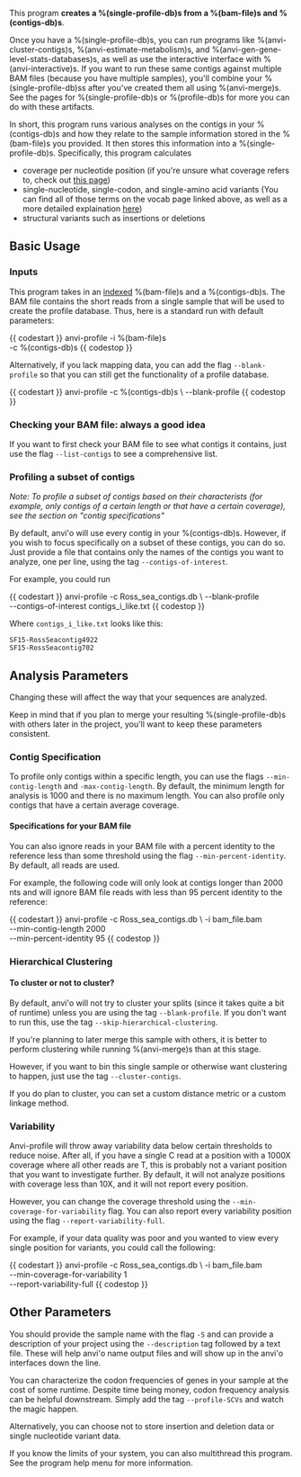 This program **creates a %(single-profile-db)s from a %(bam-file)s and %(contigs-db)s**. 

Once you have a %(single-profile-db)s, you can run programs like %(anvi-cluster-contigs)s, %(anvi-estimate-metabolism)s, and %(anvi-gen-gene-level-stats-databases)s, as well as use the interactive interface with %(anvi-interactive)s. If you want to run these same contigs against multiple BAM files (because you have multiple samples), you'll combine your %(single-profile-db)ss after you've created them all using %(anvi-merge)s. See the pages for %(single-profile-db)s or %(profile-db)s for more you can do with these artifacts. 

In short, this program runs various analyses on the contigs in your %(contigs-db)s and how they relate to the sample information stored in the %(bam-file)s you provided. It then stores this information into a %(single-profile-db)s. Specifically, this program calculates 
* coverage per nucleotide position (if you're unsure what coverage refers to, check out [this page](http://merenlab.org/vocabulary/#coverage))
* single-nucleotide, single-codon, and single-amino acid variants (You can find all of those terms on the vocab page linked above, as well as a more detailed explaination [here](http://merenlab.org/2015/07/20/analyzing-variability/#an-intro-to-single-nucleotidecodonamino-acid-variation))
* structural variants such as insertions or deletions 

## Basic Usage

### Inputs 

This program takes in an [indexed](https://merenlab.org/software/anvio/help/programs/anvi-init-bam) %(bam-file)s and a %(contigs-db)s. The BAM file contains the short reads from a single sample that will be used to create the profile database. Thus, here is a standard run with default parameters: 

{{ codestart }}
anvi-profile -i %(bam-file)s \
            -c %(contigs-db)s 
{{ codestop }}

Alternatively, if you lack mapping data, you can add the flag `--blank-profile` so that you can still get the functionality of a profile database. 

{{ codestart }}
anvi-profile -c %(contigs-db)s  \ 
            --blank-profile
{{ codestop }}

### Checking your BAM file: always a good idea 

If you want to first check your BAM file to see what contigs it contains, just use the flag `--list-contigs` to see a comprehensive list. 

### Profiling a subset of contigs

*Note: To profile a subset of contigs based on their characterists (for example, only contigs of a certain length or that have a certain coverage), see the section on "contig specifications"*

By default, anvi'o will use every contig in your %(contigs-db)s. However, if you wish to focus specifically on a subset of these contigs, you can do so. Just provide a file that contains only the names of the contigs you want to analyze, one per line, using the tag `--contigs-of-interest`.

For example, you could run

{{ codestart }}
anvi-profile -c Ross_sea_contigs.db  \ 
            --blank-profile \
            --contigs-of-interest contigs_i_like.txt
{{ codestop }}

Where `contigs_i_like.txt` looks like this: 

    SF15-RossSeacontig4922
    SF15-RossSeacontig702

## Analysis Parameters
 
Changing these will affect the way that your sequences are analyzed. 

Keep in mind that if you plan to merge your resulting %(single-profile-db)s with others later in the project, you'll want to keep these parameters consistent. 

### Contig Specification 

To profile only contigs within a specific length, you can use the flags `--min-contig-length` and `-max-contig-length`. By default, the minimum length for analysis is 1000 and there is no maximum length. You can also profile only contigs that have a certain average coverage. 

#### Specifications for your BAM file

You can also ignore reads in your BAM file with a percent identity to the reference less than some threshold using the flag `--min-percent-identity`.  By default, all reads are used. 

For example, the following code will only look at contigs longer than 2000 nts and will ignore BAM file reads with less than 95 percent identity to the reference:

{{ codestart }}
anvi-profile -c Ross_sea_contigs.db  \ 
            -i bam_file.bam \
            --min-contig-length 2000 \
            --min-percent-identity 95 
{{ codestop }}

### Hierarchical Clustering 

#### To cluster or not to cluster? 

By default, anvi'o will not try to cluster your splits (since it takes quite a bit of runtime) unless you are using the tag `--blank-profile`. If you don't want to run this, use the tag `--skip-hierarchical-clustering`. 

If you're planning to later merge this sample with others, it is better to perform clustering while running %(anvi-merge)s than at this stage. 

However, if you want to bin this single sample or otherwise want clustering to happen, just use the tag `--cluster-contigs`. 

If you do plan to cluster, you can set a custom distance metric or a custom linkage method. 

### Variability 

Anvi-profile will throw away variability data below certain thresholds to reduce noise. After all, if you have a single C read at a position with a 1000X coverage where all other reads are T, this is probably not a variant position that you want to investigate further. By default, it will not analyze positions with coverage less than 10X, and it will not report every position. 

However, you can change the coverage threshold using the  `--min-coverage-for-variability` flag. You can also report every variability position using the flag `--report-variability-full`. 

For example, if your data quality was poor and you wanted to view every single position for variants, you could call the following: 

{{ codestart }}
anvi-profile -c Ross_sea_contigs.db  \ 
            -i bam_file.bam \
            --min-coverage-for-variability 1 \
            --report-variability-full
{{ codestop }}

## Other Parameters 

You should provide the sample name with the flag `-S` and can provide a description of your project using the `--description` tag followed by a text file. These will help anvi'o name output files and will show up in the anvi'o interfaces down the line. 

You can characterize the codon frequencies of genes in your sample at the cost of some runtime. Despite time being money, codon frequency analysis can be helpful downstream. Simply add the tag `--profile-SCVs` and watch the magic happen. 

Alternatively, you can choose not to store insertion and deletion data or single nucleotide variant data.

If you know the limits of your system, you can also multithread this program. See the program help menu for more information. 

